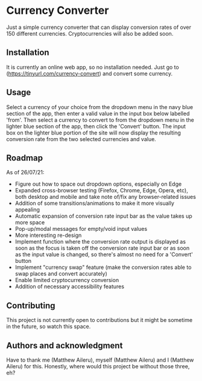 # Currency Converter

Just a simple currency converter that can display conversion rates of over 150 different currencies. Cryptocurrencies will also be added soon.

## Installation

It is currently an online web app, so no installation needed. Just go to (https://tinyurl.com/currency-convert) and convert some currency.

## Usage

Select a currency of your choice from the dropdown menu in the navy blue section of the app, then enter a valid value in the input box below labelled 'from'. Then select a currency to convert to from the dropdown menu in the lighter blue section of the app, then click the 'Convert' button. The input box on the lighter blue portion of the site will now display the resulting conversion rate from the two selected currencies and value.

## Roadmap

As of 26/07/21:

- Figure out how to space out dropdown options, especially on Edge
- Expanded cross-browser testing (Firefox, Chrome, Edge, Opera, etc), both desktop and mobile
and take note of/fix any browser-related issues
- Addition of some transitions/animations to make it more visually appealing
- Automatic expansion of conversion rate input bar as the value takes up more space
- Pop-up/modal messages for empty/void input values
- More interesting re-design
- Implement function where the conversion rate output is displayed as soon as the focus is taken off the 
conversion rate input bar or as soon as the input value is changed, so there's almost no need for a 'Convert'
button
- Implement "currency swap" feature (make the conversion rates able to swap places and convert accurately)
- Enable limited cryptocurrency conversion
- Addition of necessary accessibility features

## Contributing

This project is not currently open to contributions but it might be sometime in the future, so watch this space.

## Authors and acknowledgment

Have to thank me (Matthew Aileru), myself (Matthew Aileru) and I (Matthew Aileru) for this. Honestly, where would this project be without those three, eh?
